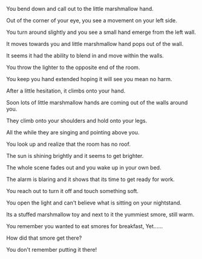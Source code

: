 You bend down and call out to the little marshmallow hand.

Out of the corner of your eye, you see a movement on your left side.

You turn around slightly and you see a small hand emerge from the left wall.

It moves towards you and little marshmallow hand pops out of the wall.

It seems it had the ability to blend in  and move within the walls.

You throw the lighter to the opposite end of the room.

You keep you hand extended hoping it will see you mean no harm.

After a little hesitation, it climbs onto your hand.

Soon lots of little marshmallow hands are coming out of the walls around you.

They climb onto your shoulders and hold onto your legs.

All the while they are singing and pointing above you.

You look up and realize that the room has no roof.

The sun is shining brightly and it seems to get brighter.

The whole scene fades out and you wake up in your own bed.

The alarm is blaring and it shows that its time to get ready for work.

You reach out to turn it off and touch something soft.

You open the light and can't believe what is sitting on your nightstand.

Its a stuffed marshmallow toy and next to it the yummiest smore, still warm.

You remember you wanted to eat smores for breakfast, Yet......

How did that smore get there?

You don't remember putting it there!
